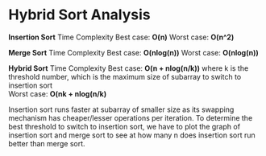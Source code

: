 # Hybrid Sort Analysis 

**Insertion Sort** Time Complexity 
Best case: **O(n)**
Worst case: **O(n^2)**

**Merge Sort** Time Complexity 
Best case: **O(nlog(n))**
Worst case: **O(nlog(n))**

**Hybrid Sort** Time Complexity 
Best case: **O(n + nlog(n/k))** where k is the threshold number, which is the maximum size of subarray to switch to insertion sort  
Worst case: **O(nk + nlog(n/k)** 

Insertion sort runs faster at subarray of smaller size as its swapping mechanism has cheaper/lesser operations per iteration. To determine the best threshold to switch to insertion sort, we have to plot the graph of insertion sort and merge sort to see at how many n does insertion sort run better than merge sort. 

